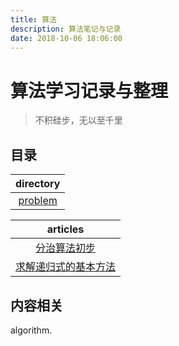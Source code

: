 ```yaml
---
title: 算法
description: 算法笔记与记录
date: 2018-10-06 18:06:00
---
```


# 算法学习记录与整理

> 不积硅步，无以至千里

## 目录

| directory        |
|:----------------:|
| [problem][1]     |

| articles            |
|:-------------------:|
| [分治算法初步][2]         |
| [求解递归式的基本方法][3]     |

## 内容相关

algorithm.

[1]: ./problem/index.md
[2]: ./分治算法初步.md
[3]: ./求解递归式的基本方法.md
